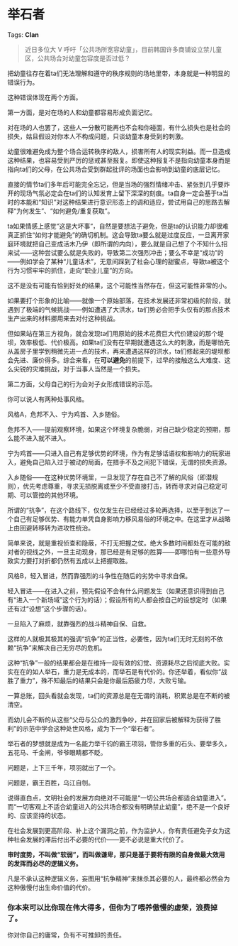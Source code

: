 # 举石者

Tags: **Clan**

> 近日多位大 V 呼吁「公共场所宽容幼童」，目前韩国许多商铺设立禁儿童区，公共场合对幼童包容度是否过低？



把幼童往存在着ta们无法理解和遵守的秩序规则的场地里带，本身就是一种明显的错误行为。

这种错误体现在两个方面。

第一方面，是对在场的人和幼童都容易形成负面记忆。

对在场的人也罢了，这些人一分散可能再也不会和你碰面，有什么损失也是社会的损失，姑且假设对你本人不构成问题，只谈幼童本身受到的刺激。

幼童很难避免成为整个场合运转秩序的敌人，损害所有人的现实利益。而一旦造成这种结果，也容易受到严厉的惩戒甚至报复。即使这种报复不是指向幼童本身而是指向ta们的父母，在公共场合受到群起批评的场面也会影响到幼童的底层记忆。

直接的情节ta们多年后可能完全忘记，但是当场的强烈情绪冲击、紧张到几乎要炸开的现场气氛必定会在ta们的认知发育上留下深深的刻痕。ta自身一定会基于ta当时的本能和“知识”对这种结果进行意识形态上的调和适应，尝试用自己的思路去解释“为何发生”、“如何避免/重复获取”。

ta如果情感上感觉“这是大坏事“，自然是要想法子避免，但是ta的认识能力却很难真正抓住“如何才能避免”的确切机制。这会导致ta要么就是过度反应，一旦离开家庭环境就把自己变成活木乃伊（即所谓的内向），要么就是自己想了个不知什么招来试——这种尝试要么就是失败的，导致第二次强烈冲击；要么不幸是“成功”的——例如学会了某种“儿童话术”，无意间踩到了社会心理的甜蜜点，导致ta被这个行为习惯牢牢的抓住，走向“职业儿童”的方向。

这不是没有可能有恰到好处的结果，这个可能性当然存在，但这可能性非常的小。

如果要打个形象的比喻——就像一个原始部落，在技术发展还非常初级的阶段，就遇到了极端的气候挑战——例如遭遇了大洪水，ta们势必会把手头仅有的那点技术生产出来的材料挪用来去对付这种挑战。

但如果站在第三方视角，就会发现ta们用原始的技术花费巨大代价建设的那个堤坝，效率极低、代价极高。如果ta们没有在早期就遭遇这么大的刺激，而是哪怕先从盖房子里学到稍微先进一点的技术，再来遭遇这样的洪水，ta们修起来的堤坝都会先进、廉价得多。综合来看，在**可以避免**的前提下，过早的接触这么大难度、这么尖锐的灾难挑战，对于当事人当然是一个损失。

第二方面，父母自己的行为会对子女形成错误的示范。

你可以说人有两种处事风格。

风格A，危邦不入、宁为鸡首、入乡随俗。

危邦不入——提前观察环境，如果这个环境复杂脆弱，对自己缺少稳定的预期，那么能不进入就不进入。

宁为鸡首——只进入自己有足够优势的环境，作为有足够话语权和影响力的玩家进入，避免自己陷入过于被动的局面，在措手不及之间犯下错误，无谓的损失资源。

入乡随俗——在这种优势环境里，一旦发现了存在自己不了解的风俗（即潜规则），优先考虑尊重，寻求无损脱离或至少不受直接打击，转而寻求对自己稳定可期、可以管控的其他环境。

所谓的“抗争”，在这个路线下，仅仅发生在已经经过多轮再选择，以至于到达了一个自己有足够优势、有能力单凭自身影响力移风易俗的环境之中。在这里才从战略上由回避转移转为进攻性统治。

简单来说，就是重视侦查和隐蔽，不打无把握之仗。绝大多数时间都处在可能的敌对者的视线之外，一旦主动现身，那已经是有足够的胜算——即哪怕有一些意外导致实力要打对折都仍然有五成以上把握取胜。

风格B，轻入冒进，然而靠强烈的斗争性在随后的劣势中寻求自保。

轻入冒进——在进入之前，预先假设不会有什么问题发生（如果还意识得到自己有“进入一个新场域”这个行为的话）；假设所有的人都会按自己的设想定时（如果还有过“设想”这个步骤的话）。

一旦陷入了麻烦，就靠强烈的战斗精神自保、自救。

这样的人就极其极其的强调“抗争”的正当性，必要性，因为ta们无时无刻的不依赖“抗争”来解决自己无穷尽的危机。

这种“抗争”一般的结果都会是在维持一段有效的幻觉、资源耗尽之后彻底大败。实实在在的如人举石，重力是无成本的，而举石是有代价的。你还举着，看似你“战胜了重力”，殊不知最后的结果只会是你最后筋疲力尽，大败亏输。

一算总账，回头看就会发现，ta们的资源总是在无谓的消耗，积累总是在不断的被清空。

而幼儿会不断的从这些“父母与公众的激烈争吵，并在回家后被解释为获得了胜利”的示范中学会这种处世风格，成为下一个“举石者”。

举石者的梦想就是成为一名能力举千钧的霸王项羽，管你多重的石头、要举多久，五花马、千金闸，爷爷眼睛都不眨。

问题是，上下三千年，项羽就出了一个。

问题是，霸王百胜，乌江自刎。

  


说得直白点，文明社会的发展方向绝对不可能是“一切公共场合都适合幼童进入”。而“一切客观上不适合幼童进入的公共场合都没有明确禁止幼童”，绝不是一个良好的、应该坚持的状态。

在社会发展到更高阶段、补上这个漏洞之前，作为监护人，你有责任避免子女为这种社会发展的滞后付出不必要的代价——更不必说是重大代价了。

**审时度势，不叫做“软弱”，而叫做谦卑，那只是基于要将有限的自身做最大效用的发挥而必尽的逻辑义务。**

凡是不承认这种逻辑义务，妄图用“抗争精神”来抹杀其必要的人，最终都必然会为这种傲慢付出生命价值的代价。

### 你本来可以比你现在伟大得多，但你为了喂养傲慢的虚荣，浪费掉了。

你对你自己的庸常，负有不可推卸的责任。



